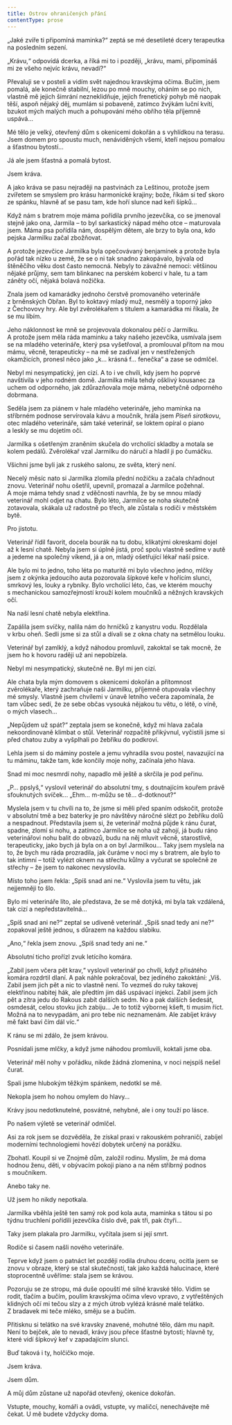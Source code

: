 ```yaml
---
title: Ostrov ohraničených přání
contentType: prose
---
```


„Jaké zvíře ti připomíná maminka?“ zeptá se mé desetileté dcery terapeutka na posledním sezení.

„Krávu,“ odpovídá dcerka, a říká mi to i později, „krávu, mami, připomínáš mi ze všeho nejvíc krávu, nevadí?“

  

Převaluji se v posteli a vidím svět najednou kravskýma očima. Bučím, jsem pomalá, ale konečně stabilní, lezou po mně mouchy, oháním se po nich, vlastně mě jejich šimrání nezneklidňuje, jejich frenetický pohyb mě naopak těší, aspoň nějaký děj, mumlám si pobaveně, zatímco žvýkám luční kvítí, bzukot mých malých much a pohupování mého obřího těla příjemně uspává…

Mé tělo je velký, otevřený dům s okenicemi dokořán a s vyhlídkou na terasu. Jsem domem pro spoustu much, nenáviděných všemi, kteří nejsou pomalou a šťastnou bytostí…

Já ale jsem šťastná a pomalá bytost.

Jsem kráva.

A jako kráva se pasu nejraději na pastvinách za Leštinou, protože jsem zvířetem se smyslem pro krásu harmonické krajiny; bože, říkám si teď skoro ze spánku, hlavně ať se pasu tam, kde hoří slunce nad keři šípků…

Když nám s bratrem moje máma pořídila prvního jezevčíka, co se jmenoval stejně jako ona, Jarmila – to byl sarkastický nápad mého otce – maturovala jsem. Máma psa pořídila nám, dospělým dětem, ale brzy to byla ona, kdo pejska Jarmilku začal zbožňovat.

A protože jezevčice Jarmilka byla opečovávaný benjamínek a protože byla pořád tak nízko u země, že se o ni tak snadno zakopávalo, bývala od štěněčího věku dost často nemocná. Nebyly to závažné nemoci: většinou nějaké průjmy, sem tam blinkanec na perském koberci v hale, tu a tam záněty očí, nějaká bolavá no­žička.

  

Znala jsem od kamarádky jednoho čerstvě promovaného veterináře z brněnských Obřan. Byl to koktavý mladý muž, nesmělý a toporný jako z Čechovovy hry. Ale byl zvěrolékařem s titulem a kamarádka mi říkala, že se mu líbím.

Jeho náklonnost ke mně se projevovala dokonalou péčí o Jar­milku. A protože jsem měla ráda maminku a taky našeho jezevčíka, usmívala jsem se na mladého veterináře, který psa vyšetřoval, a promlouval přitom na mou mámu, věcně, terapeuticky – na mě se zadíval jen v nestřežených okamžicích, pronesl něco jako „k… krásná f… fenečka“ a zase se odmlčel.

  

Nebyl mi nesympatický, jen cizí. A to i ve chvíli, kdy jsem ho poprvé navštívila v jeho rodném domě. Jarmilka měla tehdy ošklivý kousanec za uchem od odporného, jak zdůrazňovala moje máma, nebetyčně odporného dobrmana.

Seděla jsem za piánem v hale mladého veterináře, jeho maminka na stříbrném podnose servírovala kávu a moučník, hrála jsem _Píseň sirotkovu_, otec mladého veterináře, sám také veterinář, se loktem opíral o piano a leskly se mu dojetím oči.

Jarmilka s ošetřeným zraněním skučela do vrcholící skladby a motala se kolem pedálů. Zvěrolékař vzal Jarmilku do náručí a hladil ji po čumáčku.

Všichni jsme byli jak z ruského salonu, ze světa, který není.

Necelý měsíc nato si Jarmilka zlomila přední nožičku a začala chřadnout znovu. Veterinář nohu ošetřil, upevnil, promazal a Jarmilce požehnal. A moje máma tehdy snad z vděčnosti navrhla, že by se mnou mladý veterinář mohl odjet na chatu. Bylo léto, Jarmilce se noha skutečně zotavovala, skákala už radostně po třech, ale zůstala s rodiči v městském bytě.

Pro jistotu.

  

Veterinář řídil favorit, docela bourák na tu dobu, klikatými okreskami dojel až k lesní chatě. Nebyla jsem si úplně jistá, proč spolu vlastně sedíme v autě a jedeme na společný víkend, já a on, mladý ošetřující lékař naší psice.

Ale bylo mi to jedno, toho léta po maturitě mi bylo všechno jedno, mlčky jsem z okýnka jedoucího auta pozorovala šípkové keře v hořícím slunci, smrkový les, louky a rybníky. Bylo vrcholící léto, čas, ve kterém mouchy s mechanickou samozřejmostí krouží kolem moučníků a něžných kravských očí.

  

Na naší lesní chatě nebyla elektřina.

Zapálila jsem svíčky, nalila nám do hrníčků z kanystru vodu. Rozdělala v krbu oheň. Sedli jsme si za stůl a dívali se z okna chaty na setmělou louku.

Veterinář byl zamlklý, a když náhodou promluvil, zakoktal se tak mocně, že jsem ho k hovoru raději už ani nepobízela.

Nebyl mi nesympatický, skutečně ne. Byl mi jen cizí.

Ale chata byla mým domovem s okenicemi dokořán a přítomnost zvěrolékaře, který zachraňuje naši Jarmilku, příjemně otupovala všechny mé smysly. Vlastně jsem chvílemi v únavě letního večera zapomínala, že tam vůbec sedí, že ze sebe občas vysouká nějakou tu větu, o létě, o víně, o mých vlasech…

  

„Nepůjdem už spát?“ zeptala jsem se konečně, když mi hlava začala nekoordinovaně klimbat o stůl. Veterinář rozpačitě přikývnul, vyčistili jsme si před chatou zuby a vyšplhali po žebříku do pod­kroví.

Lehla jsem si do máminy postele a jemu vyhradila svou postel, navazující na tu máminu, takže tam, kde končily moje nohy, začínala jeho hlava.

Snad mi moc nesmrdí nohy, napadlo mě ještě a skrčila je pod peřinu.

„P… ppslyš,“ vyslovil veterinář do absolutní tmy, s doutnajícím kouřem právě sfouknutých svíček… „Ehm… m-můžu se tě… d-do­tknout?“

Myslela jsem v tu chvíli na to, že jsme si měli před spaním odskočit, protože v absolutní tmě a bez baterky je pro návštěvy náročné slézt po žebříku dolů a nespadnout. Představila jsem si, že veterinář možná půjde k ránu čurat, spadne, zlomí si nohu, a zatímco Jarmilce se noha už zahojí, já budu ráno veterinářovi nohu balit do obvazů, budu na něj mluvit věcně, starostlivě, terapeuticky, jako bych já byla on a on byl Jarmilkou… Taky jsem myslela na to, že bych mu ráda prozradila, jak čuráme v noci my s bratrem, ale bylo to tak intimní – totiž vylézt oknem na střechu kůlny a vyčurat se společně ze střechy – že jsem to nakonec nevyslovila.

Místo toho jsem řekla: „Spíš snad ani ne.“ Vyslovila jsem tu větu, jak nejjemněji to šlo.

Bylo mi veterináře líto, ale představa, že se mě dotýká, mi byla tak vzdálená, tak cizí a nepředstavitelná…

„Spíš snad ani ne?“ zeptal se udiveně veterinář. „Spíš snad tedy ani ne?“ zopakoval ještě jednou, s důrazem na každou slabiku.

„Ano,“ řekla jsem znovu. „Spíš snad tedy ani ne.“

Absolutní ticho prořízl zvuk letícího komára.

„Zabil jsem včera pět krav,“ vyslovil veterinář po chvíli, když přisátého komára rozdrtil dlaní. A pak náhle pokračoval, bez jediného zakoktání: „Víš. Zabil jsem jich pět a nic to vlastně není. To vezmeš do ruky takovej elektřinou nabitej hák, ale předtím jim dáš uspávací injekci. Zabil jsem jich pět a zítra jedu do Rakous zabít dalších sedm. No a pak dalších šedesát, osmdesát, celou stovku jich zabiju… Je to totiž výbornej kšeft, ti musim říct. Možná na to nevypadám, ani pro tebe nic neznamenám. Ale zabíjet krávy mě fakt baví čím dál víc.“

K ránu se mi zdálo, že jsem krávou.

  

Posnídali jsme mlčky, a když jsme náhodou promluvili, koktali jsme oba.

Veterinář měl nohy v pořádku, nikde žádná zlomenina, v noci nejspíš nešel čurat.

Spali jsme hlubokým těžkým spánkem, nedotkl se mě.

Nekopla jsem ho nohou omylem do hlavy…

Krávy jsou nedotknutelné, posvátné, nehybné, ale i ony touží po lásce.

  

Po našem výletě se veterinář odmlčel.

Asi za rok jsem se dozvěděla, že získal praxi v rakouském pohraničí, zabíjel moderními technologiemi hovězí dobytek určený na porážku.

Zbohatl. Koupil si ve Znojmě dům, založil rodinu. Myslím, že má doma hodnou ženu, děti, v obývacím pokoji piano a na něm stříbrný podnos s moučníkem.

Anebo taky ne.

Už jsem ho nikdy nepotkala.

Jarmilka vběhla ještě ten samý rok pod kola auta, maminka s tátou si po týdnu truchlení pořídili jezevčíka číslo dvě, pak tři, pak čtyři…

Taky jsem plakala pro Jarmilku, vyčítala jsem si její smrt.

Rodiče si časem našli nového veterináře.

  

Teprve když jsem o patnáct let později rodila druhou dceru, ocitla jsem se znovu v obraze, který se stal skutečností, tak jako každá halucinace, které stoprocentně uvěříme: stala jsem se krávou.

Pozoruju se ze stropu, má duše opouští mé silné kravské tělo. Vidím se rodit, tlačím a bučím, poulím kravskýma očima vlevo vpravo, z vytřeštěných klidných očí mi tečou slzy a z mých útrob vylézá krásné malé telátko. Z bradavek mi teče mléko, směju se a bučím.

Přitisknu si telátko na své kravsky znavené, mohutné tělo, dám mu napít. Není to bejček, ale to nevadí, krávy jsou přece šťastné bytosti; hlavně ty, které vidí šípkový keř v zapadajícím slunci.

Buď taková i ty, holčičko moje.

  

Jsem kráva.

Jsem dům.

A můj dům zůstane už napořád otevřený, okenice dokořán.

Vstupte, mouchy, komáři a ovádi, vstupte, vy maličcí, nenechávejte mě čekat. U mě budete vždycky doma.
